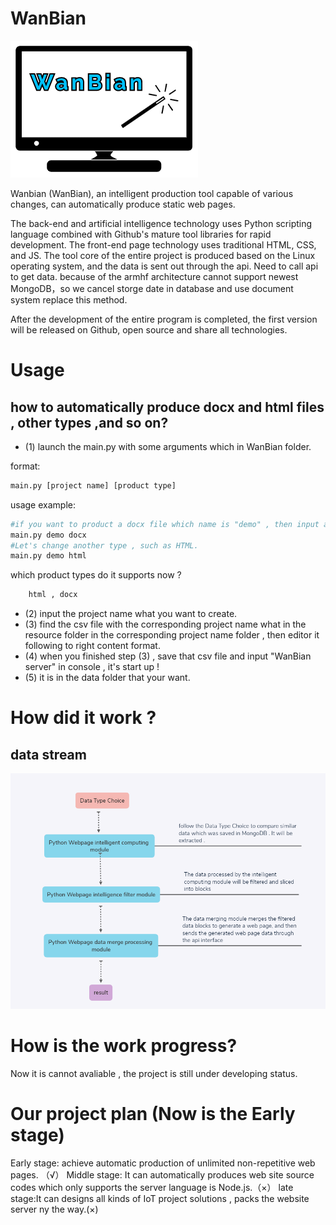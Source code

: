 ﻿# WanBian

![Logo](images/logo.png)

Wanbian (WanBian), an intelligent production tool capable of various changes, can automatically produce static web pages.

The back-end and artificial intelligence technology uses Python scripting language combined with Github's mature tool libraries for rapid development. The front-end page technology uses traditional HTML, CSS, and JS. The tool core of the entire project is produced based on the Linux operating system, and the data is sent out through the api. Need to call api to get data.
because of the armhf architecture cannot support newest MongoDB，so we cancel storge date in database and use document system replace this method.

After the development of the entire program is completed, the first version will be released on Github, open source and share all technologies.

# Usage
## how to automatically produce docx and html files , other types ,and so on? 
- (1) launch the main.py with some arguments which in WanBian folder.

format:
```bash
main.py [project name] [product type]
```

usage example:
```bash
#if you want to product a docx file which name is "demo" , then input as below format.
main.py demo docx
#Let's change another type , such as HTML.
main.py demo html
```

which product types do it supports now ?
```bash
    html , docx   
```

- (2) input the project name what you want to create.
- (3) find the csv file with the corresponding project name what in the resource folder in the corresponding project name folder , then editor it following to right content format.
- (4) when you finished step (3) , save that csv file and input "WanBian server" in console , it's start up !
- (5) it is in the data folder that your want.

# How did it work ?

## data stream
![DataStream](images/DataStream_en.png)

# How is the work progress?
Now it is cannot avaliable , the project is still under developing status. 

# Our project plan (Now is the Early stage)
Early stage: achieve automatic production of unlimited non-repetitive web pages. （√）
Middle stage: It can automatically produces web site source codes which only supports the server language is Node.js.（×）
late stage:It can designs all kinds of IoT project solutions , packs the website server ny the way.(×)

